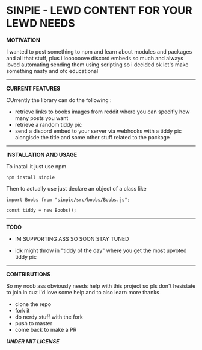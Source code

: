 # SINPIE - LEWD CONTENT FOR YOUR LEWD NEEDS

**MOTIVATION**

I wanted to post something to npm and learn about modules and packages and all that stuff, plus i loooooove discord embeds so much and always loved automating sending them using scripting so i decided ok let's make something nasty and ofc educational 

--- 

**CURRENT FEATURES**

CUrrently the library can do the following :

- retrieve links to boobs images from reddit where you can specifiy how many posts you want
- retrieve a random tiddy pic
- send a discord embed to your server via webhooks with a tiddy pic alongisde the title and some other stuff related to the package

---

**INSTALLATION AND USAGE**

To inatall it just use npm 

`npm install sinpie`


Then to actually use just declare an object of a class like 

```
import Boobs from "sinpie/src/boobs/Boobs.js";

const tiddy = new Boobs();

```
---
**TODO**

- IM SUPPORTING ASS SO SOON STAY TUNED

- idk might throw in "tiddy of the day" where you get the most upvoted tiddy pic

---

**CONTRIBUTIONS**

So my noob ass obviously needs help with this project so pls don't hesistate to join in cuz i'd love some help and to also learn more thanks
- clone the repo
- fork it
- do nerdy stuff with the fork
- push to master 
- come back to make a PR 


***UNDER MIT LICENSE***